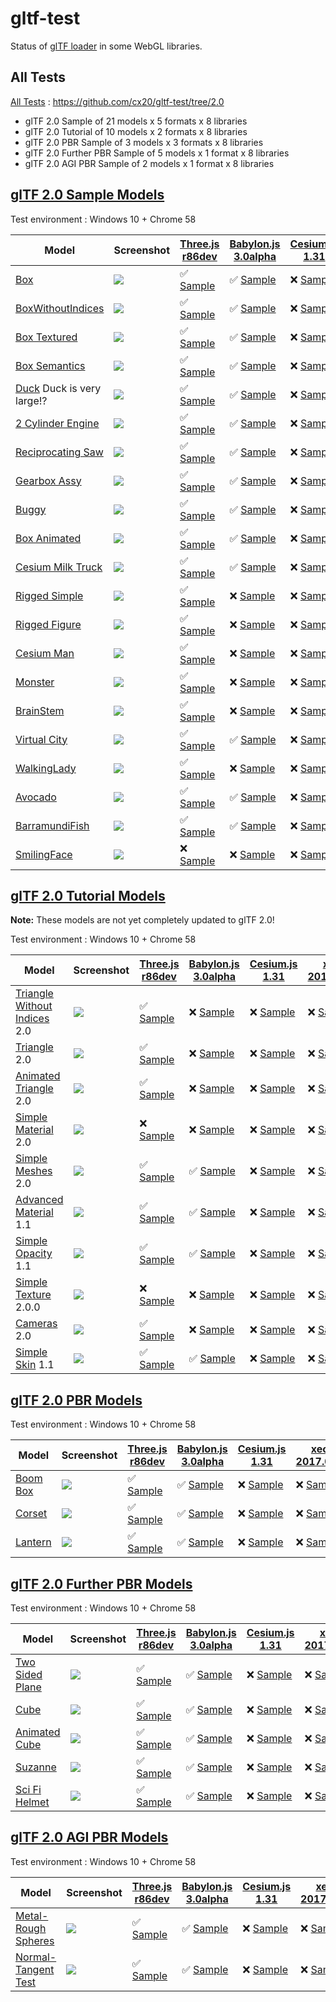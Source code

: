 # gltf-test

Status of [glTF loader](https://github.com/KhronosGroup/glTF#webgl-engines) in some WebGL libraries.

## All Tests

[All Tests]( https://cdn.rawgit.com/cx20/gltf-test/be709ab85b1ede3ebdef3b8e16292e166cb8d9e1/index.html ) : https://github.com/cx20/gltf-test/tree/2.0
- glTF 2.0 Sample of 21 models x 5 formats x 8 libraries
- glTF 2.0 Tutorial of 10 models x 2 formats x 8 libraries
- glTF 2.0 PBR Sample of 3 models x 3 formats x 8 libraries
- glTF 2.0 Further PBR Sample of 5 models x 1 format x 8 libraries
- glTF 2.0 AGI PBR Sample of 2 models x 1 format x 8 libraries

## [glTF 2.0 Sample Models](https://github.com/lasalvavida/glTF-Sample-Models/tree/2.0/2.0)

Test environment : Windows 10 + Chrome 58

|Model                                               |Screenshot                                                    |[Three.js r86dev](https://github.com/mrdoob/three.js/tree/dev/examples/js/loaders/GLTF2Loader.js)                                                                           |[Babylon.js 3.0alpha](https://github.com/BabylonJS/Babylon.js/tree/master/loaders/src/glTF)                                                                                                     |[Cesium.js 1.31](https://github.com/AnalyticalGraphicsInc/cesium/)                                                                                             |[xeogl 2017.04.24](https://github.com/xeolabs/xeogl/tree/master/src/models/gltf)                                                                                             |[GLBoost r2dev](https://github.com/emadurandal/GLBoost/blob/master/src/js/middle_level/loader/GLTFLoader.js)                                                                     |[Grimoire.js 2017.05.08](https://github.com/GrimoireGL/grimoirejs-gltf)                                                                                                             |
|----------------------------------------------------|--------------------------------------------------------------|----------------------------------------------------------------------------------------------------------------------------------------------------------------------------|------------------------------------------------------------------------------------------------------------------------------------------------------------------------------------------------|---------------------------------------------------------------------------------------------------------------------------------------------------------------|-----------------------------------------------------------------------------------------------------------------------------------------------------------------------------|---------------------------------------------------------------------------------------------------------------------------------------------------------------------------------|------------------------------------------------------------------------------------------------------------------------------------------------------------------------------------|
|[Box](sampleModels/Box)                             |![](sampleModels/Box/screenshot/screenshot.png)               |:white_check_mark: [Sample](https://cdn.rawgit.com/cx20/gltf-test/be709ab85b1ede3ebdef3b8e16292e166cb8d9e1/examples/threejs/index.html?model=Box&scale=1)                   |:white_check_mark: [Sample](https://cdn.rawgit.com/cx20/gltf-test/be709ab85b1ede3ebdef3b8e16292e166cb8d9e1/examples/babylonjs/index.html?model=Box&scale=1)                                     |:x: [Sample](https://cdn.rawgit.com/cx20/gltf-test/be709ab85b1ede3ebdef3b8e16292e166cb8d9e1/examples/cesium/index.html?model=Box)               |:x: [Sample](https://cdn.rawgit.com/cx20/gltf-test/be709ab85b1ede3ebdef3b8e16292e166cb8d9e1/examples/xeogl/index.html?model=Box&scale=1)                                                    |:x: [Sample](https://cdn.rawgit.com/cx20/gltf-test/be709ab85b1ede3ebdef3b8e16292e166cb8d9e1/examples/glboost/index.html?model=Box&scale=1)                                       |:x: [Sample](https://cdn.rawgit.com/cx20/gltf-test/be709ab85b1ede3ebdef3b8e16292e166cb8d9e1/examples/grimoiregl/index.html?model=Box&scale=1)                                       |
|[BoxWithoutIndices](sampleModels/BoxWithoutIndices) |![](sampleModels/BoxWithoutIndices/screenshot/screenshot.png) |:white_check_mark: [Sample](https://cdn.rawgit.com/cx20/gltf-test/be709ab85b1ede3ebdef3b8e16292e166cb8d9e1/examples/threejs/index.html?model=BoxWithoutIndices&scale=1)     |:white_check_mark: [Sample](https://cdn.rawgit.com/cx20/gltf-test/be709ab85b1ede3ebdef3b8e16292e166cb8d9e1/examples/babylonjs/index.html?model=BoxWithoutIndices&scale=1)                       |:x: [Sample](https://cdn.rawgit.com/cx20/gltf-test/be709ab85b1ede3ebdef3b8e16292e166cb8d9e1/examples/cesium/index.html?model=BoxWithoutIndices) |:x: [Sample](https://cdn.rawgit.com/cx20/gltf-test/be709ab85b1ede3ebdef3b8e16292e166cb8d9e1/examples/xeogl/index.html?model=BoxWithoutIndices&scale=1)                                      |:x: [Sample](https://cdn.rawgit.com/cx20/gltf-test/be709ab85b1ede3ebdef3b8e16292e166cb8d9e1/examples/glboost/index.html?model=BoxWithoutIndices&scale=1)                         |:x: [Sample](https://cdn.rawgit.com/cx20/gltf-test/be709ab85b1ede3ebdef3b8e16292e166cb8d9e1/examples/grimoiregl/index.html?model=BoxWithoutIndices&scale=1)                         |
|[Box Textured](sampleModels/BoxTextured)            |![](sampleModels/BoxTextured/screenshot/screenshot.png)       |:white_check_mark: [Sample](https://cdn.rawgit.com/cx20/gltf-test/be709ab85b1ede3ebdef3b8e16292e166cb8d9e1/examples/threejs/index.html?model=BoxTextured&scale=1)           |:white_check_mark: [Sample](https://cdn.rawgit.com/cx20/gltf-test/be709ab85b1ede3ebdef3b8e16292e166cb8d9e1/examples/babylonjs/index.html?model=BoxTextured&scale=1)                             |:x: [Sample](https://cdn.rawgit.com/cx20/gltf-test/be709ab85b1ede3ebdef3b8e16292e166cb8d9e1/examples/cesium/index.html?model=BoxTextured)       |:x: [Sample](https://cdn.rawgit.com/cx20/gltf-test/be709ab85b1ede3ebdef3b8e16292e166cb8d9e1/examples/xeogl/index.html?model=BoxTextured&scale=1)                                            |:x: [Sample](https://cdn.rawgit.com/cx20/gltf-test/be709ab85b1ede3ebdef3b8e16292e166cb8d9e1/examples/glboost/index.html?model=BoxTextured&scale=1)                               |:white_check_mark: [Sample](https://cdn.rawgit.com/cx20/gltf-test/be709ab85b1ede3ebdef3b8e16292e166cb8d9e1/examples/grimoiregl/index.html?model=BoxTextured&scale=1)                |
|[Box Semantics](sampleModels/BoxSemantics)          |![](sampleModels/BoxSemantics/screenshot/screenshot.png)      |:white_check_mark: [Sample](https://cdn.rawgit.com/cx20/gltf-test/be709ab85b1ede3ebdef3b8e16292e166cb8d9e1/examples/threejs/index.html?model=BoxSemantics&scale=1)          |:white_check_mark: [Sample](https://cdn.rawgit.com/cx20/gltf-test/be709ab85b1ede3ebdef3b8e16292e166cb8d9e1/examples/babylonjs/index.html?model=BoxSemantics&scale=1)                            |:x: [Sample](https://cdn.rawgit.com/cx20/gltf-test/be709ab85b1ede3ebdef3b8e16292e166cb8d9e1/examples/cesium/index.html?model=BoxSemantics)      |:x: [Sample](https://cdn.rawgit.com/cx20/gltf-test/be709ab85b1ede3ebdef3b8e16292e166cb8d9e1/examples/xeogl/index.html?model=BoxSemantics&scale=1)                                           |:x: [Sample](https://cdn.rawgit.com/cx20/gltf-test/be709ab85b1ede3ebdef3b8e16292e166cb8d9e1/examples/glboost/index.html?model=BoxSemantics&scale=1)                              |:white_check_mark: [Sample](https://cdn.rawgit.com/cx20/gltf-test/be709ab85b1ede3ebdef3b8e16292e166cb8d9e1/examples/grimoiregl/index.html?model=BoxSemantics&scale=1)               |
|[Duck](sampleModels/Duck) Duck is very large!?      |![](sampleModels/Duck/screenshot/screenshot.png)              |:white_check_mark: [Sample](https://cdn.rawgit.com/cx20/gltf-test/be709ab85b1ede3ebdef3b8e16292e166cb8d9e1/examples/threejs/index.html?model=Duck&scale=1)                  |:white_check_mark: [Sample](https://cdn.rawgit.com/cx20/gltf-test/be709ab85b1ede3ebdef3b8e16292e166cb8d9e1/examples/babylonjs/index.html?model=Duck&scale=1)                                    |:x: [Sample](https://cdn.rawgit.com/cx20/gltf-test/be709ab85b1ede3ebdef3b8e16292e166cb8d9e1/examples/cesium/index.html?model=Duck)              |:x: [Sample](https://cdn.rawgit.com/cx20/gltf-test/be709ab85b1ede3ebdef3b8e16292e166cb8d9e1/examples/xeogl/index.html?model=Duck&scale=1)                                                   |:x: [Sample](https://cdn.rawgit.com/cx20/gltf-test/be709ab85b1ede3ebdef3b8e16292e166cb8d9e1/examples/glboost/index.html?model=Duck&scale=1)                                      |:white_check_mark: [Sample](https://cdn.rawgit.com/cx20/gltf-test/be709ab85b1ede3ebdef3b8e16292e166cb8d9e1/examples/grimoiregl/index.html?model=Duck&scale=1)                       |
|[2 Cylinder Engine](sampleModels/2CylinderEngine)   |![](sampleModels/2CylinderEngine/screenshot/screenshot.png)   |:white_check_mark: [Sample](https://cdn.rawgit.com/cx20/gltf-test/be709ab85b1ede3ebdef3b8e16292e166cb8d9e1/examples/threejs/index.html?model=2CylinderEngine&scale=0.005)   |:white_check_mark: [Sample](https://cdn.rawgit.com/cx20/gltf-test/be709ab85b1ede3ebdef3b8e16292e166cb8d9e1/examples/babylonjs/index.html?model=2CylinderEngine&scale=0.005)                     |:x: [Sample](https://cdn.rawgit.com/cx20/gltf-test/be709ab85b1ede3ebdef3b8e16292e166cb8d9e1/examples/cesium/index.html?model=2CylinderEngine)   |:x: [Sample](https://cdn.rawgit.com/cx20/gltf-test/be709ab85b1ede3ebdef3b8e16292e166cb8d9e1/examples/xeogl/index.html?model=2CylinderEngine&scale=0.005)                                    |:x: [Sample](https://cdn.rawgit.com/cx20/gltf-test/be709ab85b1ede3ebdef3b8e16292e166cb8d9e1/examples/glboost/index.html?model=2CylinderEngine&scale=0.005)                       |:x: [Sample](https://cdn.rawgit.com/cx20/gltf-test/be709ab85b1ede3ebdef3b8e16292e166cb8d9e1/examples/grimoiregl/index.html?model=2CylinderEngine&scale=0.005)                       |
|[Reciprocating Saw](sampleModels/ReciprocatingSaw)  |![](sampleModels/ReciprocatingSaw/screenshot/screenshot.png)  |:white_check_mark: [Sample](https://cdn.rawgit.com/cx20/gltf-test/be709ab85b1ede3ebdef3b8e16292e166cb8d9e1/examples/threejs/index.html?model=ReciprocatingSaw&scale=0.01)   |:white_check_mark: [Sample](https://cdn.rawgit.com/cx20/gltf-test/be709ab85b1ede3ebdef3b8e16292e166cb8d9e1/examples/babylonjs/index.html?model=ReciprocatingSaw&scale=0.01)                     |:x: [Sample](https://cdn.rawgit.com/cx20/gltf-test/be709ab85b1ede3ebdef3b8e16292e166cb8d9e1/examples/cesium/index.html?model=ReciprocatingSaw)  |:x: [Sample](https://cdn.rawgit.com/cx20/gltf-test/be709ab85b1ede3ebdef3b8e16292e166cb8d9e1/examples/xeogl/index.html?model=ReciprocatingSaw&scale=0.01)                                    |:x: [Sample](https://cdn.rawgit.com/cx20/gltf-test/be709ab85b1ede3ebdef3b8e16292e166cb8d9e1/examples/glboost/index.html?model=ReciprocatingSaw&scale=0.01)                       |:x: [Sample](https://cdn.rawgit.com/cx20/gltf-test/be709ab85b1ede3ebdef3b8e16292e166cb8d9e1/examples/grimoiregl/index.html?model=ReciprocatingSaw&scale=0.01)                       |
|[Gearbox Assy](sampleModels/GearboxAssy)            |![](sampleModels/GearboxAssy/screenshot/screenshot.png)       |:white_check_mark: [Sample](https://cdn.rawgit.com/cx20/gltf-test/be709ab85b1ede3ebdef3b8e16292e166cb8d9e1/examples/threejs/index.html?model=GearboxAssy&scale=1)           |:white_check_mark: [Sample](https://cdn.rawgit.com/cx20/gltf-test/be709ab85b1ede3ebdef3b8e16292e166cb8d9e1/examples/babylonjs/index.html?model=GearboxAssy&scale=1)                             |:x: [Sample](https://cdn.rawgit.com/cx20/gltf-test/be709ab85b1ede3ebdef3b8e16292e166cb8d9e1/examples/cesium/index.html?model=GearboxAssy)       |:x: [Sample](https://cdn.rawgit.com/cx20/gltf-test/be709ab85b1ede3ebdef3b8e16292e166cb8d9e1/examples/xeogl/index.html?model=GearboxAssy&scale=1)                                            |:x: [Sample](https://cdn.rawgit.com/cx20/gltf-test/be709ab85b1ede3ebdef3b8e16292e166cb8d9e1/examples/glboost/index.html?model=GearboxAssy&scale=1)                               |:x: [Sample](https://cdn.rawgit.com/cx20/gltf-test/be709ab85b1ede3ebdef3b8e16292e166cb8d9e1/examples/grimoiregl/index.html?model=GearboxAssy&scale=1)                               |
|[Buggy](sampleModels/Buggy)                         |![](sampleModels/Buggy/screenshot/screenshot.png)             |:white_check_mark: [Sample](https://cdn.rawgit.com/cx20/gltf-test/be709ab85b1ede3ebdef3b8e16292e166cb8d9e1/examples/threejs/index.html?model=Buggy&scale=0.02)              |:white_check_mark: [Sample](https://cdn.rawgit.com/cx20/gltf-test/be709ab85b1ede3ebdef3b8e16292e166cb8d9e1/examples/babylonjs/index.html?model=Buggy&scale=0.02)                                |:x: [Sample](https://cdn.rawgit.com/cx20/gltf-test/be709ab85b1ede3ebdef3b8e16292e166cb8d9e1/examples/cesium/index.html?model=Buggy)             |:x: [Sample](https://cdn.rawgit.com/cx20/gltf-test/be709ab85b1ede3ebdef3b8e16292e166cb8d9e1/examples/xeogl/index.html?model=Buggy&scale=0.02)                                               |:x: [Sample](https://cdn.rawgit.com/cx20/gltf-test/be709ab85b1ede3ebdef3b8e16292e166cb8d9e1/examples/glboost/index.html?model=Buggy&scale=0.02)                                  |:x: [Sample](https://cdn.rawgit.com/cx20/gltf-test/be709ab85b1ede3ebdef3b8e16292e166cb8d9e1/examples/grimoiregl/index.html?model=Buggy&scale=0.02)                                  |
|[Box Animated](sampleModels/BoxAnimated)            |![](sampleModels/BoxAnimated/screenshot/screenshot.gif)       |:white_check_mark: [Sample](https://cdn.rawgit.com/cx20/gltf-test/be709ab85b1ede3ebdef3b8e16292e166cb8d9e1/examples/threejs/index.html?model=BoxAnimated&scale=0.5)         |:white_check_mark: [Sample](https://cdn.rawgit.com/cx20/gltf-test/be709ab85b1ede3ebdef3b8e16292e166cb8d9e1/examples/babylonjs/index.html?model=BoxAnimated&scale=0.5)                           |:x: [Sample](https://cdn.rawgit.com/cx20/gltf-test/be709ab85b1ede3ebdef3b8e16292e166cb8d9e1/examples/cesium/index.html?model=BoxAnimated)                      |:x: [Sample](https://cdn.rawgit.com/cx20/gltf-test/be709ab85b1ede3ebdef3b8e16292e166cb8d9e1/examples/xeogl/index.html?model=BoxAnimated&scale=0.5)                           |:x: [Sample](https://cdn.rawgit.com/cx20/gltf-test/be709ab85b1ede3ebdef3b8e16292e166cb8d9e1/examples/glboost/index.html?model=BoxAnimated&scale=0.5)                             |:x: [Sample](https://cdn.rawgit.com/cx20/gltf-test/be709ab85b1ede3ebdef3b8e16292e166cb8d9e1/examples/grimoiregl/index.html?model=BoxAnimated&scale=0.5)                             |
|[Cesium Milk Truck](sampleModels/CesiumMilkTruck)   |![](sampleModels/CesiumMilkTruck/screenshot/screenshot.gif)   |:white_check_mark: [Sample](https://cdn.rawgit.com/cx20/gltf-test/be709ab85b1ede3ebdef3b8e16292e166cb8d9e1/examples/threejs/index.html?model=CesiumMilkTruck&scale=0.5)     |:white_check_mark: [Sample](https://cdn.rawgit.com/cx20/gltf-test/be709ab85b1ede3ebdef3b8e16292e166cb8d9e1/examples/babylonjs/index.html?model=CesiumMilkTruck&scale=0.5)                       |:x: [Sample](https://cdn.rawgit.com/cx20/gltf-test/be709ab85b1ede3ebdef3b8e16292e166cb8d9e1/examples/cesium/index.html?model=CesiumMilkTruck)                  |:x: [Sample](https://cdn.rawgit.com/cx20/gltf-test/be709ab85b1ede3ebdef3b8e16292e166cb8d9e1/examples/xeogl/index.html?model=CesiumMilkTruck&scale=0.5)                       |:x: [Sample](https://cdn.rawgit.com/cx20/gltf-test/be709ab85b1ede3ebdef3b8e16292e166cb8d9e1/examples/glboost/index.html?model=CesiumMilkTruck&scale=0.5)                         |:x: [Sample](https://cdn.rawgit.com/cx20/gltf-test/be709ab85b1ede3ebdef3b8e16292e166cb8d9e1/examples/grimoiregl/index.html?model=CesiumMilkTruck&scale=0.5)                         |
|[Rigged Simple](sampleModels/RiggedSimple)          |![](sampleModels/RiggedSimple/screenshot/screenshot.gif)      |:white_check_mark: [Sample](https://cdn.rawgit.com/cx20/gltf-test/be709ab85b1ede3ebdef3b8e16292e166cb8d9e1/examples/threejs/index.html?model=RiggedSimple&scale=0.2)        |:x: [Sample](https://cdn.rawgit.com/cx20/gltf-test/be709ab85b1ede3ebdef3b8e16292e166cb8d9e1/examples/babylonjs/index.html?model=RiggedSimple&scale=0.2)                                         |:x: [Sample](https://cdn.rawgit.com/cx20/gltf-test/be709ab85b1ede3ebdef3b8e16292e166cb8d9e1/examples/cesium/index.html?model=RiggedSimple)                     |:x: [Sample](https://cdn.rawgit.com/cx20/gltf-test/be709ab85b1ede3ebdef3b8e16292e166cb8d9e1/examples/xeogl/index.html?model=RiggedSimple&scale=0.2)                          |:x: [Sample](https://cdn.rawgit.com/cx20/gltf-test/be709ab85b1ede3ebdef3b8e16292e166cb8d9e1/examples/glboost/index.html?model=RiggedSimple&scale=0.2)                            |:x: [Sample](https://cdn.rawgit.com/cx20/gltf-test/be709ab85b1ede3ebdef3b8e16292e166cb8d9e1/examples/grimoiregl/index.html?model=RiggedSimple&scale=0.2)                            |
|[Rigged Figure](sampleModels/RiggedFigure)          |![](sampleModels/RiggedFigure/screenshot/screenshot.gif)      |:white_check_mark: [Sample](https://cdn.rawgit.com/cx20/gltf-test/be709ab85b1ede3ebdef3b8e16292e166cb8d9e1/examples/threejs/index.html?model=RiggedFigure&scale=1)          |:x: [Sample](https://cdn.rawgit.com/cx20/gltf-test/be709ab85b1ede3ebdef3b8e16292e166cb8d9e1/examples/babylonjs/index.html?model=RiggedFigure&scale=1)                                           |:x: [Sample](https://cdn.rawgit.com/cx20/gltf-test/be709ab85b1ede3ebdef3b8e16292e166cb8d9e1/examples/cesium/index.html?model=RiggedFigure)                     |:x: [Sample](https://cdn.rawgit.com/cx20/gltf-test/be709ab85b1ede3ebdef3b8e16292e166cb8d9e1/examples/xeogl/index.html?model=RiggedFigure&scale=1)                            |:x: [Sample](https://cdn.rawgit.com/cx20/gltf-test/be709ab85b1ede3ebdef3b8e16292e166cb8d9e1/examples/glboost/index.html?model=RiggedFigure&scale=1)                              |:x: [Sample](https://cdn.rawgit.com/cx20/gltf-test/be709ab85b1ede3ebdef3b8e16292e166cb8d9e1/examples/grimoiregl/index.html?model=RiggedFigure&scale=1)                              |
|[Cesium Man](sampleModels/CesiumMan)                |![](sampleModels/CesiumMan/screenshot/screenshot.gif)         |:white_check_mark: [Sample](https://cdn.rawgit.com/cx20/gltf-test/be709ab85b1ede3ebdef3b8e16292e166cb8d9e1/examples/threejs/index.html?model=CesiumMan&scale=1)             |:x: [Sample](https://cdn.rawgit.com/cx20/gltf-test/be709ab85b1ede3ebdef3b8e16292e166cb8d9e1/examples/babylonjs/index.html?model=CesiumMan&scale=1)                                              |:x: [Sample](https://cdn.rawgit.com/cx20/gltf-test/be709ab85b1ede3ebdef3b8e16292e166cb8d9e1/examples/cesium/index.html?model=CesiumMan)                        |:x: [Sample](https://cdn.rawgit.com/cx20/gltf-test/be709ab85b1ede3ebdef3b8e16292e166cb8d9e1/examples/xeogl/index.html?model=CesiumMan&scale=1)                               |:x: [Sample](https://cdn.rawgit.com/cx20/gltf-test/be709ab85b1ede3ebdef3b8e16292e166cb8d9e1/examples/glboost/index.html?model=CesiumMan&scale=1)                                 |:x: [Sample](https://cdn.rawgit.com/cx20/gltf-test/be709ab85b1ede3ebdef3b8e16292e166cb8d9e1/examples/grimoiregl/index.html?model=CesiumMan&scale=1)                                 |
|[Monster](sampleModels/Monster)                     |![](sampleModels/Monster/screenshot/screenshot.gif)           |:white_check_mark: [Sample](https://cdn.rawgit.com/cx20/gltf-test/be709ab85b1ede3ebdef3b8e16292e166cb8d9e1/examples/threejs/index.html?model=Monster&scale=0.05)            |:x: [Sample](https://cdn.rawgit.com/cx20/gltf-test/be709ab85b1ede3ebdef3b8e16292e166cb8d9e1/examples/babylonjs/index.html?model=Monster&scale=0.05)                                             |:x: [Sample](https://cdn.rawgit.com/cx20/gltf-test/be709ab85b1ede3ebdef3b8e16292e166cb8d9e1/examples/cesium/index.html?model=Monster)                          |:x: [Sample](https://cdn.rawgit.com/cx20/gltf-test/be709ab85b1ede3ebdef3b8e16292e166cb8d9e1/examples/xeogl/index.html?model=Monster&scale=0.05)                              |:x: [Sample](https://cdn.rawgit.com/cx20/gltf-test/be709ab85b1ede3ebdef3b8e16292e166cb8d9e1/examples/glboost/index.html?model=Monster&scale=0.05)                                |:x: [Sample](https://cdn.rawgit.com/cx20/gltf-test/be709ab85b1ede3ebdef3b8e16292e166cb8d9e1/examples/grimoiregl/index.html?model=Monster&scale=0.05)                                |
|[BrainStem](sampleModels/BrainStem)                 |![](sampleModels/BrainStem/screenshot/screenshot.gif)         |:white_check_mark: [Sample](https://cdn.rawgit.com/cx20/gltf-test/be709ab85b1ede3ebdef3b8e16292e166cb8d9e1/examples/threejs/index.html?model=BrainStem&scale=1)             |:x: [Sample](https://cdn.rawgit.com/cx20/gltf-test/be709ab85b1ede3ebdef3b8e16292e166cb8d9e1/examples/babylonjs/index.html?model=BrainStem&scale=1)                                              |:x: [Sample](https://cdn.rawgit.com/cx20/gltf-test/be709ab85b1ede3ebdef3b8e16292e166cb8d9e1/examples/cesium/index.html?model=BrainStem)                        |:x: [Sample](https://cdn.rawgit.com/cx20/gltf-test/be709ab85b1ede3ebdef3b8e16292e166cb8d9e1/examples/xeogl/index.html?model=BrainStem&scale=1)                               |:x: [Sample](https://cdn.rawgit.com/cx20/gltf-test/be709ab85b1ede3ebdef3b8e16292e166cb8d9e1/examples/glboost/index.html?model=BrainStem&scale=1)                                 |:x: [Sample](https://cdn.rawgit.com/cx20/gltf-test/be709ab85b1ede3ebdef3b8e16292e166cb8d9e1/examples/grimoiregl/index.html?model=BrainStem&scale=1)                                 |
|[Virtual City](sampleModels/VC)                     |![](sampleModels/VC/screenshot/screenshot.gif)                |:white_check_mark: [Sample](https://cdn.rawgit.com/cx20/gltf-test/be709ab85b1ede3ebdef3b8e16292e166cb8d9e1/examples/threejs/index.html?model=VC&scale=0.2)                  |:white_check_mark: [Sample](https://cdn.rawgit.com/cx20/gltf-test/be709ab85b1ede3ebdef3b8e16292e166cb8d9e1/examples/babylonjs/index.html?model=VC&scale=0.2)                                    |:x: [Sample](https://cdn.rawgit.com/cx20/gltf-test/be709ab85b1ede3ebdef3b8e16292e166cb8d9e1/examples/cesium/index.html?model=VC)                               |:x: [Sample](https://cdn.rawgit.com/cx20/gltf-test/be709ab85b1ede3ebdef3b8e16292e166cb8d9e1/examples/xeogl/index.html?model=VC&scale=0.2)                                    |:x: [Sample](https://cdn.rawgit.com/cx20/gltf-test/be709ab85b1ede3ebdef3b8e16292e166cb8d9e1/examples/glboost/index.html?model=VC&scale=0.2)                                      |:x: [Sample](https://cdn.rawgit.com/cx20/gltf-test/be709ab85b1ede3ebdef3b8e16292e166cb8d9e1/examples/grimoiregl/index.html?model=VC&scale=0.2)                                      |
|[WalkingLady](sampleModels/WalkingLady)             |![](sampleModels/WalkingLady/screenshot/screenshot.gif)       |:white_check_mark: [Sample](https://cdn.rawgit.com/cx20/gltf-test/be709ab85b1ede3ebdef3b8e16292e166cb8d9e1/examples/threejs/index.html?model=WalkingLady&scale=1)           |:x: [Sample](https://cdn.rawgit.com/cx20/gltf-test/be709ab85b1ede3ebdef3b8e16292e166cb8d9e1/examples/babylonjs/index.html?model=WalkingLady&scale=1)                                            |:x: [Sample](https://cdn.rawgit.com/cx20/gltf-test/be709ab85b1ede3ebdef3b8e16292e166cb8d9e1/examples/cesium/index.html?model=WalkingLady)                      |:x: [Sample](https://cdn.rawgit.com/cx20/gltf-test/be709ab85b1ede3ebdef3b8e16292e166cb8d9e1/examples/xeogl/index.html?model=WalkingLady&scale=1)                             |:x: [Sample](https://cdn.rawgit.com/cx20/gltf-test/be709ab85b1ede3ebdef3b8e16292e166cb8d9e1/examples/glboost/index.html?model=WalkingLady&scale=1)                               |:x: [Sample](https://cdn.rawgit.com/cx20/gltf-test/be709ab85b1ede3ebdef3b8e16292e166cb8d9e1/examples/grimoiregl/index.html?model=WalkingLady&scale=1)                               |
|[Avocado](sampleModels/Avocado)                     |![](sampleModels/Avocado/screenshot/screenshot.png)           |:white_check_mark: [Sample](https://cdn.rawgit.com/cx20/gltf-test/be709ab85b1ede3ebdef3b8e16292e166cb8d9e1/examples/threejs/index.html?model=Avocado&scale=0.5)             |:white_check_mark: [Sample](https://cdn.rawgit.com/cx20/gltf-test/be709ab85b1ede3ebdef3b8e16292e166cb8d9e1/examples/babylonjs/index.html?model=Avocado&scale=0.5)                               |:x: [Sample](https://cdn.rawgit.com/cx20/gltf-test/be709ab85b1ede3ebdef3b8e16292e166cb8d9e1/examples/cesium/index.html?model=Avocado)           |:x: [Sample](https://cdn.rawgit.com/cx20/gltf-test/be709ab85b1ede3ebdef3b8e16292e166cb8d9e1/examples/xeogl/index.html?model=Avocado&scale=0.5)                                              |:x: [Sample](https://cdn.rawgit.com/cx20/gltf-test/be709ab85b1ede3ebdef3b8e16292e166cb8d9e1/examples/glboost/index.html?model=Avocado&scale=0.5)                                 |:white_check_mark: [Sample](https://cdn.rawgit.com/cx20/gltf-test/be709ab85b1ede3ebdef3b8e16292e166cb8d9e1/examples/grimoiregl/index.html?model=Avocado&scale=0.5)                  |
|[BarramundiFish](sampleModels/BarramundiFish)       |![](sampleModels/BarramundiFish/screenshot/screenshot.png)    |:white_check_mark: [Sample](https://cdn.rawgit.com/cx20/gltf-test/be709ab85b1ede3ebdef3b8e16292e166cb8d9e1/examples/threejs/index.html?model=BarramundiFish&scale=0.05)     |:white_check_mark: [Sample](https://cdn.rawgit.com/cx20/gltf-test/be709ab85b1ede3ebdef3b8e16292e166cb8d9e1/examples/babylonjs/index.html?model=BarramundiFish&scale=0.05)                       |:x: [Sample](https://cdn.rawgit.com/cx20/gltf-test/be709ab85b1ede3ebdef3b8e16292e166cb8d9e1/examples/cesium/index.html?model=BarramundiFish)    |:x: [Sample](https://cdn.rawgit.com/cx20/gltf-test/be709ab85b1ede3ebdef3b8e16292e166cb8d9e1/examples/xeogl/index.html?model=BarramundiFish&scale=0.05)                                      |:x: [Sample](https://cdn.rawgit.com/cx20/gltf-test/be709ab85b1ede3ebdef3b8e16292e166cb8d9e1/examples/glboost/index.html?model=BarramundiFish&scale=0.05)                         |:white_check_mark: [Sample](https://cdn.rawgit.com/cx20/gltf-test/be709ab85b1ede3ebdef3b8e16292e166cb8d9e1/examples/grimoiregl/index.html?model=BarramundiFish&scale=0.05)          |
|[SmilingFace](sampleModels/SmilingFace)             |![](sampleModels/SmilingFace/screenshot/screenshot.png)       |:x: [Sample](https://cdn.rawgit.com/cx20/gltf-test/be709ab85b1ede3ebdef3b8e16292e166cb8d9e1/examples/threejs/index.html?model=SmilingFace&scale=1.0)                        |:x: [Sample](https://cdn.rawgit.com/cx20/gltf-test/be709ab85b1ede3ebdef3b8e16292e166cb8d9e1/examples/babylonjs/index.html?model=SmilingFace&scale=1.0)                                          |:x: [Sample](https://cdn.rawgit.com/cx20/gltf-test/be709ab85b1ede3ebdef3b8e16292e166cb8d9e1/examples/cesium/index.html?model=SmilingFace)       |:x: [Sample](https://cdn.rawgit.com/cx20/gltf-test/be709ab85b1ede3ebdef3b8e16292e166cb8d9e1/examples/xeogl/index.html?model=SmilingFace&scale=1.0)                                          |:x: [Sample](https://cdn.rawgit.com/cx20/gltf-test/be709ab85b1ede3ebdef3b8e16292e166cb8d9e1/examples/glboost/index.html?model=SmilingFace&scale=1.0)                             |:white_check_mark: [Sample](https://cdn.rawgit.com/cx20/gltf-test/be709ab85b1ede3ebdef3b8e16292e166cb8d9e1/examples/grimoiregl/index.html?model=SmilingFace&scale=1.0)              |

## [glTF 2.0 Tutorial Models](https://github.com/javagl/gltfTutorialModels/tree/2.0)

**Note:** These models are not yet completely updated to glTF 2.0!

Test environment : Windows 10 + Chrome 58

|Model                                                                 |Screenshot                                                          |[Three.js r86dev](https://github.com/mrdoob/three.js/tree/dev/examples/js/loaders/GLTF2Loader.js)                                                                                                             |[Babylon.js 3.0alpha](https://github.com/BabylonJS/Babylon.js/tree/master/loaders/src/glTF)                                                                                                                           |[Cesium.js 1.31](https://github.com/AnalyticalGraphicsInc/cesium/)                                                                                                                                      |[xeogl 2017.04.24](https://github.com/xeolabs/xeogl/tree/master/src/models/gltf)                                                                                                             |[GLBoost r2dev](https://github.com/emadurandal/GLBoost/blob/master/src/js/middle_level/loader/GLTFLoader.js)                                                                                                  |[Grimoire.js 2017.05.08](https://github.com/GrimoireGL/grimoirejs-gltf)                                                                                                                           |
|----------------------------------------------------------------------|--------------------------------------------------------------------|--------------------------------------------------------------------------------------------------------------------------------------------------------------------------------------------------------------|----------------------------------------------------------------------------------------------------------------------------------------------------------------------------------------------------------------------|--------------------------------------------------------------------------------------------------------------------------------------------------------------------------------------------------------|---------------------------------------------------------------------------------------------------------------------------------------------------------------------------------------------|--------------------------------------------------------------------------------------------------------------------------------------------------------------------------------------------------------------|--------------------------------------------------------------------------------------------------------------------------------------------------------------------------------------------------|
|[Triangle Without Indices](tutorialModels/TriangleWithoutIndices) 2.0 |![](tutorialModels/TriangleWithoutIndices/screenshot/screenshot.png)|:white_check_mark: [Sample](https://cdn.rawgit.com/cx20/gltf-test/be709ab85b1ede3ebdef3b8e16292e166cb8d9e1/examples/threejs/index.html?category=tutorialModels&model=TriangleWithoutIndices&scale=1&type=glTF)|:x: [Sample](https://cdn.rawgit.com/cx20/gltf-test/be709ab85b1ede3ebdef3b8e16292e166cb8d9e1/examples/babylonjs/index.html?category=tutorialModels&model=TriangleWithoutIndices&scale=1&type=glTF)                     |:x: [Sample](https://cdn.rawgit.com/cx20/gltf-test/be709ab85b1ede3ebdef3b8e16292e166cb8d9e1/examples/cesium/index.html?category=tutorialModels&model=TriangleWithoutIndices&scale=1&type=glTF)          |:x: [Sample](https://cdn.rawgit.com/cx20/gltf-test/be709ab85b1ede3ebdef3b8e16292e166cb8d9e1/examples/xeogl/index.html?category=tutorialModels&model=TriangleWithoutIndices&scale=1&type=glTF)|:x: [Sample](https://cdn.rawgit.com/cx20/gltf-test/be709ab85b1ede3ebdef3b8e16292e166cb8d9e1/examples/glboost/index.html?category=tutorialModels&model=TriangleWithoutIndices&scale=1&type=glTF)               |:x: [Sample](https://cdn.rawgit.com/cx20/gltf-test/be709ab85b1ede3ebdef3b8e16292e166cb8d9e1/examples/grimoiregl/index.html?category=tutorialModels&model=TriangleWithoutIndices&scale=1&type=glTF)|
|[Triangle](tutorialModels/Triangle) 2.0                               |![](tutorialModels/Triangle/screenshot/screenshot.png)              |:white_check_mark: [Sample](https://cdn.rawgit.com/cx20/gltf-test/be709ab85b1ede3ebdef3b8e16292e166cb8d9e1/examples/threejs/index.html?category=tutorialModels&model=Triangle&scale=1&type=glTF)              |:x: [Sample](https://cdn.rawgit.com/cx20/gltf-test/be709ab85b1ede3ebdef3b8e16292e166cb8d9e1/examples/babylonjs/index.html?category=tutorialModels&model=Triangle&scale=1&type=glTF)                                   |:x: [Sample](https://cdn.rawgit.com/cx20/gltf-test/be709ab85b1ede3ebdef3b8e16292e166cb8d9e1/examples/cesium/index.html?category=tutorialModels&model=Triangle&scale=1&type=glTF)                        |:x: [Sample](https://cdn.rawgit.com/cx20/gltf-test/be709ab85b1ede3ebdef3b8e16292e166cb8d9e1/examples/xeogl/index.html?category=tutorialModels&model=Triangle&scale=1&type=glTF)              |:x: [Sample](https://cdn.rawgit.com/cx20/gltf-test/be709ab85b1ede3ebdef3b8e16292e166cb8d9e1/examples/glboost/index.html?category=tutorialModels&model=Triangle&scale=1&type=glTF)                             |:x: [Sample](https://cdn.rawgit.com/cx20/gltf-test/be709ab85b1ede3ebdef3b8e16292e166cb8d9e1/examples/grimoiregl/index.html?category=tutorialModels&model=Triangle&scale=1&type=glTF)              |
|[Animated Triangle](tutorialModels/AnimatedTriangle) 2.0              |![](tutorialModels/AnimatedTriangle/screenshot/screenshot.gif)      |:white_check_mark: [Sample](https://cdn.rawgit.com/cx20/gltf-test/be709ab85b1ede3ebdef3b8e16292e166cb8d9e1/examples/threejs/index.html?category=tutorialModels&model=AnimatedTriangle&scale=1&type=glTF)      |:x: [Sample](https://cdn.rawgit.com/cx20/gltf-test/be709ab85b1ede3ebdef3b8e16292e166cb8d9e1/examples/babylonjs/index.html?category=tutorialModels&model=AnimatedTriangle&scale=1&type=glTF)                           |:x: [Sample](https://cdn.rawgit.com/cx20/gltf-test/be709ab85b1ede3ebdef3b8e16292e166cb8d9e1/examples/cesium/index.html?category=tutorialModels&model=AnimatedTriangle&scale=1&type=glTF)                |:x: [Sample](https://cdn.rawgit.com/cx20/gltf-test/be709ab85b1ede3ebdef3b8e16292e166cb8d9e1/examples/xeogl/index.html?category=tutorialModels&model=AnimatedTriangle&scale=1&type=glTF)      |:x: [Sample](https://cdn.rawgit.com/cx20/gltf-test/be709ab85b1ede3ebdef3b8e16292e166cb8d9e1/examples/glboost/index.html?category=tutorialModels&model=AnimatedTriangle&scale=1&type=glTF)                     |:x: [Sample](https://cdn.rawgit.com/cx20/gltf-test/be709ab85b1ede3ebdef3b8e16292e166cb8d9e1/examples/grimoiregl/index.html?category=tutorialModels&model=AnimatedTriangle&scale=1&type=glTF)      |
|[Simple Material](tutorialModels/SimpleMaterial) 2.0                  |![](tutorialModels/SimpleMaterial/screenshot/screenshot.png)        |:x: [Sample](https://cdn.rawgit.com/cx20/gltf-test/be709ab85b1ede3ebdef3b8e16292e166cb8d9e1/examples/threejs/index.html?category=tutorialModels&model=SimpleMaterial&scale=1&type=glTF)                       |:x: [Sample](https://cdn.rawgit.com/cx20/gltf-test/be709ab85b1ede3ebdef3b8e16292e166cb8d9e1/examples/babylonjs/index.html?category=tutorialModels&model=SimpleMaterial&scale=1&type=glTF)                             |:x: [Sample](https://cdn.rawgit.com/cx20/gltf-test/be709ab85b1ede3ebdef3b8e16292e166cb8d9e1/examples/cesium/index.html?category=tutorialModels&model=SimpleMaterial&scale=1&type=glTF)                  |:x: [Sample](https://cdn.rawgit.com/cx20/gltf-test/be709ab85b1ede3ebdef3b8e16292e166cb8d9e1/examples/xeogl/index.html?category=tutorialModels&model=SimpleMaterial&scale=1&type=glTF)        |:x: [Sample](https://cdn.rawgit.com/cx20/gltf-test/be709ab85b1ede3ebdef3b8e16292e166cb8d9e1/examples/glboost/index.html?category=tutorialModels&model=SimpleMaterial&scale=1&type=glTF)                       |:x: [Sample](https://cdn.rawgit.com/cx20/gltf-test/be709ab85b1ede3ebdef3b8e16292e166cb8d9e1/examples/grimoiregl/index.html?category=tutorialModels&model=SimpleMaterial&scale=1&type=glTF)        |
|[Simple Meshes](tutorialModels/SimpleMeshes) 2.0                      |![](tutorialModels/SimpleMeshes/screenshot/screenshot.png)          |:white_check_mark: [Sample](https://cdn.rawgit.com/cx20/gltf-test/be709ab85b1ede3ebdef3b8e16292e166cb8d9e1/examples/threejs/index.html?category=tutorialModels&model=SimpleMeshes&scale=1&type=glTF)          |:white_check_mark: [Sample](https://cdn.rawgit.com/cx20/gltf-test/be709ab85b1ede3ebdef3b8e16292e166cb8d9e1/examples/babylonjs/index.html?category=tutorialModels&model=SimpleMeshes&scale=1&type=glTF)                |:x: [Sample](https://cdn.rawgit.com/cx20/gltf-test/be709ab85b1ede3ebdef3b8e16292e166cb8d9e1/examples/cesium/index.html?category=tutorialModels&model=SimpleMeshes&scale=1&type=glTF)                    |:x: [Sample](https://cdn.rawgit.com/cx20/gltf-test/be709ab85b1ede3ebdef3b8e16292e166cb8d9e1/examples/xeogl/index.html?category=tutorialModels&model=SimpleMeshes&scale=1&type=glTF)          |:x: [Sample](https://cdn.rawgit.com/cx20/gltf-test/be709ab85b1ede3ebdef3b8e16292e166cb8d9e1/examples/glboost/index.html?category=tutorialModels&model=SimpleMeshes&scale=1&type=glTF)                         |:x: [Sample](https://cdn.rawgit.com/cx20/gltf-test/be709ab85b1ede3ebdef3b8e16292e166cb8d9e1/examples/grimoiregl/index.html?category=tutorialModels&model=SimpleMeshes&scale=1&type=glTF)          |
|[Advanced Material](tutorialModels/AdvancedMaterial) 1.1              |![](tutorialModels/AdvancedMaterial/screenshot/screenshot.png)      |:white_check_mark: [Sample](https://cdn.rawgit.com/cx20/gltf-test/be709ab85b1ede3ebdef3b8e16292e166cb8d9e1/examples/threejs/index.html?category=tutorialModels&model=AdvancedMaterial&scale=1&type=glTF)      |:white_check_mark: [Sample](https://cdn.rawgit.com/cx20/gltf-test/be709ab85b1ede3ebdef3b8e16292e166cb8d9e1/examples/babylonjs/index.html?category=tutorialModels&model=AdvancedMaterial&scale=1&type=glTF)            |:x: [Sample](https://cdn.rawgit.com/cx20/gltf-test/be709ab85b1ede3ebdef3b8e16292e166cb8d9e1/examples/cesium/index.html?category=tutorialModels&model=AdvancedMaterial&scale=1&type=glTF)                |:x: [Sample](https://cdn.rawgit.com/cx20/gltf-test/be709ab85b1ede3ebdef3b8e16292e166cb8d9e1/examples/xeogl/index.html?category=tutorialModels&model=AdvancedMaterial&scale=1&type=glTF)      |:white_check_mark: [Sample](https://cdn.rawgit.com/cx20/gltf-test/be709ab85b1ede3ebdef3b8e16292e166cb8d9e1/examples/glboost/index.html?category=tutorialModels&model=AdvancedMaterial&scale=1&type=glTF)      |:x: [Sample](https://cdn.rawgit.com/cx20/gltf-test/be709ab85b1ede3ebdef3b8e16292e166cb8d9e1/examples/grimoiregl/index.html?category=tutorialModels&model=AdvancedMaterial&scale=1&type=glTF)      |
|[Simple Opacity](tutorialModels/SimpleOpacity) 1.1                    |![](tutorialModels/SimpleOpacity/screenshot/screenshot.png)         |:white_check_mark: [Sample](https://cdn.rawgit.com/cx20/gltf-test/be709ab85b1ede3ebdef3b8e16292e166cb8d9e1/examples/threejs/index.html?category=tutorialModels&model=SimpleOpacity&scale=1&type=glTF)         |:white_check_mark: [Sample](https://cdn.rawgit.com/cx20/gltf-test/be709ab85b1ede3ebdef3b8e16292e166cb8d9e1/examples/babylonjs/index.html?category=tutorialModels&model=SimpleOpacity&scale=1&type=glTF)               |:x: [Sample](https://cdn.rawgit.com/cx20/gltf-test/be709ab85b1ede3ebdef3b8e16292e166cb8d9e1/examples/cesium/index.html?category=tutorialModels&model=SimpleOpacity&scale=1&type=glTF)                   |:x: [Sample](https://cdn.rawgit.com/cx20/gltf-test/be709ab85b1ede3ebdef3b8e16292e166cb8d9e1/examples/xeogl/index.html?category=tutorialModels&model=SimpleOpacity&scale=1&type=glTF)         |:white_check_mark: [Sample](https://cdn.rawgit.com/cx20/gltf-test/be709ab85b1ede3ebdef3b8e16292e166cb8d9e1/examples/glboost/index.html?category=tutorialModels&model=SimpleOpacity&scale=1&type=glTF)         |:x: [Sample](https://cdn.rawgit.com/cx20/gltf-test/be709ab85b1ede3ebdef3b8e16292e166cb8d9e1/examples/grimoiregl/index.html?category=tutorialModels&model=SimpleOpacity&scale=1&type=glTF)         |
|[Simple Texture](tutorialModels/SimpleTexture) 2.0.0                  |![](tutorialModels/SimpleTexture/screenshot/screenshot.png)         |:x: [Sample](https://cdn.rawgit.com/cx20/gltf-test/be709ab85b1ede3ebdef3b8e16292e166cb8d9e1/examples/threejs/index.html?category=tutorialModels&model=SimpleTexture&scale=1&type=glTF)                        |:x: [Sample](https://cdn.rawgit.com/cx20/gltf-test/be709ab85b1ede3ebdef3b8e16292e166cb8d9e1/examples/babylonjs/index.html?category=tutorialModels&model=SimpleTexture&scale=1&type=glTF)                              |:x: [Sample](https://cdn.rawgit.com/cx20/gltf-test/be709ab85b1ede3ebdef3b8e16292e166cb8d9e1/examples/cesium/index.html?category=tutorialModels&model=SimpleTexture&scale=1&type=glTF)                   |:x: [Sample](https://cdn.rawgit.com/cx20/gltf-test/be709ab85b1ede3ebdef3b8e16292e166cb8d9e1/examples/xeogl/index.html?category=tutorialModels&model=SimpleTexture&scale=1&type=glTF)         |:x: [Sample](https://cdn.rawgit.com/cx20/gltf-test/be709ab85b1ede3ebdef3b8e16292e166cb8d9e1/examples/glboost/index.html?category=tutorialModels&model=SimpleTexture&scale=1&type=glTF)                        |:x: [Sample](https://cdn.rawgit.com/cx20/gltf-test/be709ab85b1ede3ebdef3b8e16292e166cb8d9e1/examples/grimoiregl/index.html?category=tutorialModels&model=SimpleTexture&scale=1&type=glTF)         |
|[Cameras](tutorialModels/Cameras) 2.0                                 |![](tutorialModels/Cameras/screenshot/screenshot.png)               |:white_check_mark: [Sample](https://cdn.rawgit.com/cx20/gltf-test/be709ab85b1ede3ebdef3b8e16292e166cb8d9e1/examples/threejs/index.html?category=tutorialModels&model=Cameras&scale=1&type=glTF)               |:x: [Sample](https://cdn.rawgit.com/cx20/gltf-test/be709ab85b1ede3ebdef3b8e16292e166cb8d9e1/examples/babylonjs/index.html?category=tutorialModels&model=Cameras&scale=1&type=glTF)                                    |:x: [Sample](https://cdn.rawgit.com/cx20/gltf-test/be709ab85b1ede3ebdef3b8e16292e166cb8d9e1/examples/cesium/index.html?category=tutorialModels&model=Cameras&scale=1&type=glTF)                         |:x: [Sample](https://cdn.rawgit.com/cx20/gltf-test/be709ab85b1ede3ebdef3b8e16292e166cb8d9e1/examples/xeogl/index.html?category=tutorialModels&model=Cameras&scale=1&type=glTF)               |:x: [Sample](https://cdn.rawgit.com/cx20/gltf-test/be709ab85b1ede3ebdef3b8e16292e166cb8d9e1/examples/glboost/index.html?category=tutorialModels&model=Cameras&scale=1&type=glTF)                              |:x: [Sample](https://cdn.rawgit.com/cx20/gltf-test/be709ab85b1ede3ebdef3b8e16292e166cb8d9e1/examples/grimoiregl/index.html?category=tutorialModels&model=Cameras&scale=1&type=glTF)               |
|[Simple Skin](tutorialModels/SimpleSkin) 1.1                          |![](tutorialModels/SimpleSkin/screenshot/screenshot.gif)            |:white_check_mark: [Sample](https://cdn.rawgit.com/cx20/gltf-test/be709ab85b1ede3ebdef3b8e16292e166cb8d9e1/examples/threejs/index.html?category=tutorialModels&model=SimpleSkin&scale=1&type=glTF)            |:white_check_mark: [Sample](https://cdn.rawgit.com/cx20/gltf-test/be709ab85b1ede3ebdef3b8e16292e166cb8d9e1/examples/babylonjs/index.html?category=tutorialModels&model=SimpleSkin&scale=1&type=glTF)                  |:x: [Sample](https://cdn.rawgit.com/cx20/gltf-test/be709ab85b1ede3ebdef3b8e16292e166cb8d9e1/examples/cesium/index.html?category=tutorialModels&model=SimpleSkin&scale=1&type=glTF)                      |:x: [Sample](https://cdn.rawgit.com/cx20/gltf-test/be709ab85b1ede3ebdef3b8e16292e166cb8d9e1/examples/xeogl/index.html?category=tutorialModels&model=SimpleSkin&scale=1&type=glTF)            |:white_check_mark: [Sample](https://cdn.rawgit.com/cx20/gltf-test/be709ab85b1ede3ebdef3b8e16292e166cb8d9e1/examples/glboost/index.html?category=tutorialModels&model=SimpleSkin&scale=1&type=glTF)            |:x: [Sample](https://cdn.rawgit.com/cx20/gltf-test/be709ab85b1ede3ebdef3b8e16292e166cb8d9e1/examples/grimoiregl/index.html?category=tutorialModels&model=SimpleSkin&scale=1&type=glTF)            |


## [glTF 2.0 PBR Models](https://github.com/KhronosGroup/glTF-Sample-Models/tree/master/2.0#pbr-models)

Test environment : Windows 10 + Chrome 58

|Model                                                                 |Screenshot                                                          |[Three.js r86dev](https://github.com/mrdoob/three.js/tree/dev/examples/js/loaders/GLTF2Loader.js)                                                                                                             |[Babylon.js 3.0alpha](https://github.com/BabylonJS/Babylon.js/tree/master/loaders/src/glTF)                                                                                                                           |[Cesium.js 1.31](https://github.com/AnalyticalGraphicsInc/cesium/)                                                                                                                                      |[xeogl 2017.04.24](https://github.com/xeolabs/xeogl/tree/master/src/models/gltf)                                                                                                             |[GLBoost r2dev](https://github.com/emadurandal/GLBoost/blob/master/src/js/middle_level/loader/GLTFLoader.js)                                                                                                  |[Grimoire.js 2017.05.08](https://github.com/GrimoireGL/grimoirejs-gltf)                                                                                                                           |
|----------------------------------------------------------------------|--------------------------------------------------------------------|--------------------------------------------------------------------------------------------------------------------------------------------------------------------------------------------------------------|----------------------------------------------------------------------------------------------------------------------------------------------------------------------------------------------------------------------|--------------------------------------------------------------------------------------------------------------------------------------------------------------------------------------------------------|---------------------------------------------------------------------------------------------------------------------------------------------------------------------------------------------|--------------------------------------------------------------------------------------------------------------------------------------------------------------------------------------------------------------|--------------------------------------------------------------------------------------------------------------------------------------------------------------------------------------------------|
|[Boom Box](tutorialModels/BoomBox)                                    |![](tutorialModels/BoomBox/screenshot/screenshot.jpg)               |:white_check_mark: [Sample](https://cdn.rawgit.com/cx20/gltf-test/be709ab85b1ede3ebdef3b8e16292e166cb8d9e1/examples/threejs/index.html?category=tutorialModels&model=BoomBox&scale=1&type=glTF)               |:white_check_mark: [Sample](https://cdn.rawgit.com/cx20/gltf-test/be709ab85b1ede3ebdef3b8e16292e166cb8d9e1/examples/babylonjs/index.html?category=tutorialModels&model=BoomBox&scale=1&type=glTF)                     |:x: [Sample](https://cdn.rawgit.com/cx20/gltf-test/be709ab85b1ede3ebdef3b8e16292e166cb8d9e1/examples/cesium/index.html?category=tutorialModels&model=BoomBox&scale=1&type=glTF)                         |:x: [Sample](https://cdn.rawgit.com/cx20/gltf-test/be709ab85b1ede3ebdef3b8e16292e166cb8d9e1/examples/xeogl/index.html?category=tutorialModels&model=BoomBox&scale=1&type=glTF)               |:x: [Sample](https://cdn.rawgit.com/cx20/gltf-test/be709ab85b1ede3ebdef3b8e16292e166cb8d9e1/examples/glboost/index.html?category=tutorialModels&model=BoomBox&scale=1&type=glTF)                              |:white_check_mark: [Sample](https://cdn.rawgit.com/cx20/gltf-test/be709ab85b1ede3ebdef3b8e16292e166cb8d9e1/examples/grimoiregl/index.html?category=tutorialModels&model=BoomBox&scale=1&type=glTF)|
|[Corset](tutorialModels/Corset)                                       |![](tutorialModels/Corset/screenshot/screenshot.jpg)                |:white_check_mark: [Sample](https://cdn.rawgit.com/cx20/gltf-test/be709ab85b1ede3ebdef3b8e16292e166cb8d9e1/examples/threejs/index.html?category=tutorialModels&model=Corset&scale=1&type=glTF)                |:white_check_mark: [Sample](https://cdn.rawgit.com/cx20/gltf-test/be709ab85b1ede3ebdef3b8e16292e166cb8d9e1/examples/babylonjs/index.html?category=tutorialModels&model=Corset&scale=1&type=glTF)                      |:x: [Sample](https://cdn.rawgit.com/cx20/gltf-test/be709ab85b1ede3ebdef3b8e16292e166cb8d9e1/examples/cesium/index.html?category=tutorialModels&model=Corset&scale=1&type=glTF)                          |:x: [Sample](https://cdn.rawgit.com/cx20/gltf-test/be709ab85b1ede3ebdef3b8e16292e166cb8d9e1/examples/xeogl/index.html?category=tutorialModels&model=Corset&scale=1&type=glTF)                |:x: [Sample](https://cdn.rawgit.com/cx20/gltf-test/be709ab85b1ede3ebdef3b8e16292e166cb8d9e1/examples/glboost/index.html?category=tutorialModels&model=Corset&scale=1&type=glTF)                               |:white_check_mark: [Sample](https://cdn.rawgit.com/cx20/gltf-test/be709ab85b1ede3ebdef3b8e16292e166cb8d9e1/examples/grimoiregl/index.html?category=tutorialModels&model=Corset&scale=1&type=glTF) |
|[Lantern](tutorialModels/Lantern)                                     |![](tutorialModels/Lantern/screenshot/screenshot.jpg)               |:white_check_mark: [Sample](https://cdn.rawgit.com/cx20/gltf-test/be709ab85b1ede3ebdef3b8e16292e166cb8d9e1/examples/threejs/index.html?category=tutorialModels&model=Lantern&scale=1&type=glTF)               |:white_check_mark: [Sample](https://cdn.rawgit.com/cx20/gltf-test/be709ab85b1ede3ebdef3b8e16292e166cb8d9e1/examples/babylonjs/index.html?category=tutorialModels&model=Lantern&scale=1&type=glTF)                     |:x: [Sample](https://cdn.rawgit.com/cx20/gltf-test/be709ab85b1ede3ebdef3b8e16292e166cb8d9e1/examples/cesium/index.html?category=tutorialModels&model=Lantern&scale=1&type=glTF)                         |:x: [Sample](https://cdn.rawgit.com/cx20/gltf-test/be709ab85b1ede3ebdef3b8e16292e166cb8d9e1/examples/xeogl/index.html?category=tutorialModels&model=Lantern&scale=1&type=glTF)               |:x: [Sample](https://cdn.rawgit.com/cx20/gltf-test/be709ab85b1ede3ebdef3b8e16292e166cb8d9e1/examples/glboost/index.html?category=tutorialModels&model=Lantern&scale=1&type=glTF)                              |:white_check_mark: [Sample](https://cdn.rawgit.com/cx20/gltf-test/be709ab85b1ede3ebdef3b8e16292e166cb8d9e1/examples/grimoiregl/index.html?category=tutorialModels&model=Lantern&scale=1&type=glTF)|


## [glTF 2.0 Further PBR Models](https://github.com/KhronosGroup/glTF-Sample-Models/tree/master/2.0#further-pbr-models)

Test environment : Windows 10 + Chrome 58

|Model                                                                 |Screenshot                                                          |[Three.js r86dev](https://github.com/mrdoob/three.js/tree/dev/examples/js/loaders/GLTF2Loader.js)                                                                                                             |[Babylon.js 3.0alpha](https://github.com/BabylonJS/Babylon.js/tree/master/loaders/src/glTF)                                                                                                                           |[Cesium.js 1.31](https://github.com/AnalyticalGraphicsInc/cesium/)                                                                                                                                      |[xeogl 2017.04.24](https://github.com/xeolabs/xeogl/tree/master/src/models/gltf)                                                                                                             |[GLBoost r2dev](https://github.com/emadurandal/GLBoost/blob/master/src/js/middle_level/loader/GLTFLoader.js)                                                                                                  |[Grimoire.js 2017.05.08](https://github.com/GrimoireGL/grimoirejs-gltf)                                                                                                                           |
|----------------------------------------------------------------------|--------------------------------------------------------------------|--------------------------------------------------------------------------------------------------------------------------------------------------------------------------------------------------------------|----------------------------------------------------------------------------------------------------------------------------------------------------------------------------------------------------------------------|--------------------------------------------------------------------------------------------------------------------------------------------------------------------------------------------------------|---------------------------------------------------------------------------------------------------------------------------------------------------------------------------------------------|--------------------------------------------------------------------------------------------------------------------------------------------------------------------------------------------------------------|--------------------------------------------------------------------------------------------------------------------------------------------------------------------------------------------------|
|[Two Sided Plane](tutorialModels/TwoSidedPlane)                       |![](tutorialModels/TwoSidedPlane/screenshot/screenshot.jpg)         |:white_check_mark: [Sample](https://cdn.rawgit.com/cx20/gltf-test/be709ab85b1ede3ebdef3b8e16292e166cb8d9e1/examples/threejs/index.html?category=tutorialModels&model=TwoSidedPlane&scale=1&type=glTF)         |:white_check_mark: [Sample](https://cdn.rawgit.com/cx20/gltf-test/be709ab85b1ede3ebdef3b8e16292e166cb8d9e1/examples/babylonjs/index.html?category=tutorialModels&model=TwoSidedPlane&scale=1&type=glTF)               |:x: [Sample](https://cdn.rawgit.com/cx20/gltf-test/be709ab85b1ede3ebdef3b8e16292e166cb8d9e1/examples/cesium/index.html?category=tutorialModels&model=TwoSidedPlane&scale=1&type=glTF)                   |:x: [Sample](https://cdn.rawgit.com/cx20/gltf-test/be709ab85b1ede3ebdef3b8e16292e166cb8d9e1/examples/xeogl/index.html?category=tutorialModels&model=TwoSidedPlane&scale=1&type=glTF)         |:x: [Sample](https://cdn.rawgit.com/cx20/gltf-test/be709ab85b1ede3ebdef3b8e16292e166cb8d9e1/examples/glboost/index.html?category=tutorialModels&model=TwoSidedPlane&scale=1&type=glTF)                        |:white_check_mark: [Sample](https://cdn.rawgit.com/cx20/gltf-test/be709ab85b1ede3ebdef3b8e16292e166cb8d9e1/examples/grimoiregl/index.html?category=tutorialModels&model=TwoSidedPlane&scale=1&type=glTF)|
|[Cube](tutorialModels/Cube)                                           |![](tutorialModels/Cube/screenshot/screenshot.jpg)                  |:white_check_mark: [Sample](https://cdn.rawgit.com/cx20/gltf-test/be709ab85b1ede3ebdef3b8e16292e166cb8d9e1/examples/threejs/index.html?category=tutorialModels&model=Cube&scale=1&type=glTF)                  |:white_check_mark: [Sample](https://cdn.rawgit.com/cx20/gltf-test/be709ab85b1ede3ebdef3b8e16292e166cb8d9e1/examples/babylonjs/index.html?category=tutorialModels&model=Cube&scale=1&type=glTF)                        |:x: [Sample](https://cdn.rawgit.com/cx20/gltf-test/be709ab85b1ede3ebdef3b8e16292e166cb8d9e1/examples/cesium/index.html?category=tutorialModels&model=Cube&scale=1&type=glTF)                            |:x: [Sample](https://cdn.rawgit.com/cx20/gltf-test/be709ab85b1ede3ebdef3b8e16292e166cb8d9e1/examples/xeogl/index.html?category=tutorialModels&model=Cube&scale=1&type=glTF)                  |:x: [Sample](https://cdn.rawgit.com/cx20/gltf-test/be709ab85b1ede3ebdef3b8e16292e166cb8d9e1/examples/glboost/index.html?category=tutorialModels&model=Cube&scale=1&type=glTF)                                 |:white_check_mark: [Sample](https://cdn.rawgit.com/cx20/gltf-test/be709ab85b1ede3ebdef3b8e16292e166cb8d9e1/examples/grimoiregl/index.html?category=tutorialModels&model=Cube&scale=1&type=glTF)         |
|[Animated Cube](tutorialModels/AnimatedCube)                          |![](tutorialModels/AnimatedCube/screenshot/screenshot.gif)          |:white_check_mark: [Sample](https://cdn.rawgit.com/cx20/gltf-test/be709ab85b1ede3ebdef3b8e16292e166cb8d9e1/examples/threejs/index.html?category=tutorialModels&model=AnimatedCube&scale=1&type=glTF)          |:white_check_mark: [Sample](https://cdn.rawgit.com/cx20/gltf-test/be709ab85b1ede3ebdef3b8e16292e166cb8d9e1/examples/babylonjs/index.html?category=tutorialModels&model=AnimatedCube&scale=1&type=glTF)                |:x: [Sample](https://cdn.rawgit.com/cx20/gltf-test/be709ab85b1ede3ebdef3b8e16292e166cb8d9e1/examples/cesium/index.html?category=tutorialModels&model=AnimatedCube&scale=1&type=glTF)                    |:x: [Sample](https://cdn.rawgit.com/cx20/gltf-test/be709ab85b1ede3ebdef3b8e16292e166cb8d9e1/examples/xeogl/index.html?category=tutorialModels&model=AnimatedCube&scale=1&type=glTF)          |:x: [Sample](https://cdn.rawgit.com/cx20/gltf-test/be709ab85b1ede3ebdef3b8e16292e166cb8d9e1/examples/glboost/index.html?category=tutorialModels&model=AnimatedCube&scale=1&type=glTF)                         |:white_check_mark: [Sample](https://cdn.rawgit.com/cx20/gltf-test/be709ab85b1ede3ebdef3b8e16292e166cb8d9e1/examples/grimoiregl/index.html?category=tutorialModels&model=AnimatedCube&scale=1&type=glTF) |
|[Suzanne](tutorialModels/Suzanne)                                     |![](tutorialModels/Suzanne/screenshot/screenshot.jpg)               |:white_check_mark: [Sample](https://cdn.rawgit.com/cx20/gltf-test/be709ab85b1ede3ebdef3b8e16292e166cb8d9e1/examples/threejs/index.html?category=tutorialModels&model=Suzanne&scale=1&type=glTF)               |:white_check_mark: [Sample](https://cdn.rawgit.com/cx20/gltf-test/be709ab85b1ede3ebdef3b8e16292e166cb8d9e1/examples/babylonjs/index.html?category=tutorialModels&model=Suzanne&scale=1&type=glTF)                     |:x: [Sample](https://cdn.rawgit.com/cx20/gltf-test/be709ab85b1ede3ebdef3b8e16292e166cb8d9e1/examples/cesium/index.html?category=tutorialModels&model=Suzanne&scale=1&type=glTF)                         |:x: [Sample](https://cdn.rawgit.com/cx20/gltf-test/be709ab85b1ede3ebdef3b8e16292e166cb8d9e1/examples/xeogl/index.html?category=tutorialModels&model=Suzanne&scale=1&type=glTF)               |:x: [Sample](https://cdn.rawgit.com/cx20/gltf-test/be709ab85b1ede3ebdef3b8e16292e166cb8d9e1/examples/glboost/index.html?category=tutorialModels&model=Suzanne&scale=1&type=glTF)                              |:white_check_mark: [Sample](https://cdn.rawgit.com/cx20/gltf-test/be709ab85b1ede3ebdef3b8e16292e166cb8d9e1/examples/grimoiregl/index.html?category=tutorialModels&model=Suzanne&scale=1&type=glTF)      |
|[Sci Fi Helmet](tutorialModels/SciFiHelmet)                           |![](tutorialModels/SciFiHelmet/screenshot/screenshot.jpg)           |:white_check_mark: [Sample](https://cdn.rawgit.com/cx20/gltf-test/be709ab85b1ede3ebdef3b8e16292e166cb8d9e1/examples/threejs/index.html?category=tutorialModels&model=SciFiHelmet&scale=1&type=glTF)           |:white_check_mark: [Sample](https://cdn.rawgit.com/cx20/gltf-test/be709ab85b1ede3ebdef3b8e16292e166cb8d9e1/examples/babylonjs/index.html?category=tutorialModels&model=SciFiHelmet&scale=1&type=glTF)                 |:x: [Sample](https://cdn.rawgit.com/cx20/gltf-test/be709ab85b1ede3ebdef3b8e16292e166cb8d9e1/examples/cesium/index.html?category=tutorialModels&model=SciFiHelmet&scale=1&type=glTF)                     |:x: [Sample](https://cdn.rawgit.com/cx20/gltf-test/be709ab85b1ede3ebdef3b8e16292e166cb8d9e1/examples/xeogl/index.html?category=tutorialModels&model=SciFiHelmet&scale=1&type=glTF)           |:x: [Sample](https://cdn.rawgit.com/cx20/gltf-test/be709ab85b1ede3ebdef3b8e16292e166cb8d9e1/examples/glboost/index.html?category=tutorialModels&model=SciFiHelmet&scale=1&type=glTF)                          |:white_check_mark: [Sample](https://cdn.rawgit.com/cx20/gltf-test/be709ab85b1ede3ebdef3b8e16292e166cb8d9e1/examples/grimoiregl/index.html?category=tutorialModels&model=SciFiHelmet&scale=1&type=glTF)  |

## [glTF 2.0 AGI PBR Models](https://github.com/KhronosGroup/glTF-Sample-Models/tree/master/2.0/MetalRoughSpheres)

Test environment : Windows 10 + Chrome 58

|Model                                                                 |Screenshot                                                          |[Three.js r86dev](https://github.com/mrdoob/three.js/tree/dev/examples/js/loaders/GLTF2Loader.js)                                                                                                             |[Babylon.js 3.0alpha](https://github.com/BabylonJS/Babylon.js/tree/master/loaders/src/glTF)                                                                                                                           |[Cesium.js 1.31](https://github.com/AnalyticalGraphicsInc/cesium/)                                                                                                                                      |[xeogl 2017.04.24](https://github.com/xeolabs/xeogl/tree/master/src/models/gltf)                                                                                                             |[GLBoost r2dev](https://github.com/emadurandal/GLBoost/blob/master/src/js/middle_level/loader/GLTFLoader.js)                                                                                                  |[Grimoire.js 2017.05.08](https://github.com/GrimoireGL/grimoirejs-gltf)                                                                                                                           |
|----------------------------------------------------------------------|--------------------------------------------------------------------|--------------------------------------------------------------------------------------------------------------------------------------------------------------------------------------------------------------|----------------------------------------------------------------------------------------------------------------------------------------------------------------------------------------------------------------------|--------------------------------------------------------------------------------------------------------------------------------------------------------------------------------------------------------|---------------------------------------------------------------------------------------------------------------------------------------------------------------------------------------------|--------------------------------------------------------------------------------------------------------------------------------------------------------------------------------------------------------------|--------------------------------------------------------------------------------------------------------------------------------------------------------------------------------------------------|
|[Metal-Rough Spheres](tutorialModels/MetalRoughSpheres)               |![](tutorialModels/MetalRoughSpheres/screenshot/screenshot.png)     |:white_check_mark: [Sample](https://cdn.rawgit.com/cx20/gltf-test/be709ab85b1ede3ebdef3b8e16292e166cb8d9e1/examples/threejs/index.html?category=tutorialModels&model=MetalRoughSpheres&scale=0.1&type=glTF)   |:white_check_mark: [Sample](https://cdn.rawgit.com/cx20/gltf-test/be709ab85b1ede3ebdef3b8e16292e166cb8d9e1/examples/babylonjs/index.html?category=tutorialModels&model=MetalRoughSpheres&scale=0.1&type=glTF)         |:x: [Sample](https://cdn.rawgit.com/cx20/gltf-test/be709ab85b1ede3ebdef3b8e16292e166cb8d9e1/examples/cesium/index.html?category=tutorialModels&model=MetalRoughSpheres&scale=0.1&type=glTF)             |:x: [Sample](https://cdn.rawgit.com/cx20/gltf-test/be709ab85b1ede3ebdef3b8e16292e166cb8d9e1/examples/xeogl/index.html?category=tutorialModels&model=MetalRoughSpheres&scale=0.1&type=glTF)   |:x: [Sample](https://cdn.rawgit.com/cx20/gltf-test/be709ab85b1ede3ebdef3b8e16292e166cb8d9e1/examples/glboost/index.html?category=tutorialModels&model=MetalRoughSpheres&scale=0.1&type=glTF)                  |:x: [Sample](https://cdn.rawgit.com/cx20/gltf-test/be709ab85b1ede3ebdef3b8e16292e166cb8d9e1/examples/grimoiregl/index.html?category=tutorialModels&model=MetalRoughSpheres&scale=0.1&type=glTF)   |
|[Normal-Tangent Test](tutorialModels/NormalTangentTest)               |![](tutorialModels/NormalTangentTest/screenshot/screenshot.png)     |:white_check_mark: [Sample](https://cdn.rawgit.com/cx20/gltf-test/be709ab85b1ede3ebdef3b8e16292e166cb8d9e1/examples/threejs/index.html?category=tutorialModels&model=NormalTangentTest&scale=1&type=glTF)     |:white_check_mark: [Sample](https://cdn.rawgit.com/cx20/gltf-test/be709ab85b1ede3ebdef3b8e16292e166cb8d9e1/examples/babylonjs/index.html?category=tutorialModels&model=NormalTangentTest&scale=1&type=glTF)           |:x: [Sample](https://cdn.rawgit.com/cx20/gltf-test/be709ab85b1ede3ebdef3b8e16292e166cb8d9e1/examples/cesium/index.html?category=tutorialModels&model=NormalTangentTest&scale=1&type=glTF)               |:x: [Sample](https://cdn.rawgit.com/cx20/gltf-test/be709ab85b1ede3ebdef3b8e16292e166cb8d9e1/examples/xeogl/index.html?category=tutorialModels&model=NormalTangentTest&scale=1&type=glTF)     |:x: [Sample](https://cdn.rawgit.com/cx20/gltf-test/be709ab85b1ede3ebdef3b8e16292e166cb8d9e1/examples/glboost/index.html?category=tutorialModels&model=NormalTangentTest&scale=1&type=glTF)                    |:x: [Sample](https://cdn.rawgit.com/cx20/gltf-test/be709ab85b1ede3ebdef3b8e16292e166cb8d9e1/examples/grimoiregl/index.html?category=tutorialModels&model=NormalTangentTest&scale=1&type=glTF)     |
